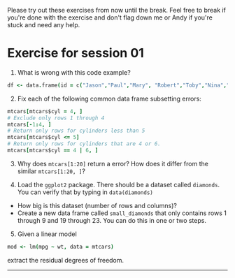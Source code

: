 Please try out these exercises from now until the break. Feel free to break if you're done with the exercise and don't flag down me or Andy if you're stuck and need any help.

# Exercise for session 01

1. What is wrong with this code example?

```coffee
df <- data.frame(id = c("Jason","Paul","Mary", "Robert","Toby","Nina","Robin","James"), x = 1:10, y = rnorm(10))
```

2. Fix each of the following common data frame subsetting errors:

```coffee
mtcars[mtcars$cyl = 4, ]
# Exclude only rows 1 through 4
mtcars[-1:4, ]
# Return only rows for cylinders less than 5
mtcars[mtcars$cyl <= 5]
# Return only rows for cylinders that are 4 or 6.
mtcars[mtcars$cyl == 4 | 6, ]
```

3. Why does `mtcars[1:20]` return a error? How does it differ from the similar `mtcars[1:20, ]`?


4. Load the `ggplot2` package. There should be a dataset called `diamonds`. You can verify that by typing in `data(diamonds)`

* How big is this dataset (number of rows and columns)?
* Create a new data frame called `small_diamonds` that only contains rows 1 through 9 and 19 through 23. You can do this in one or two steps.

5. Given a linear model

```coffee
mod <- lm(mpg ~ wt, data = mtcars)
```

extract the residual degrees of freedom.


----

